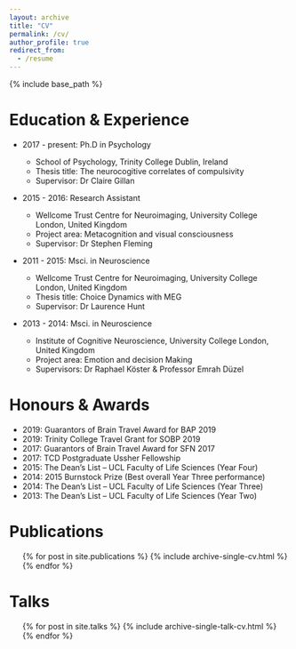 ```yaml
---
layout: archive
title: "CV"
permalink: /cv/
author_profile: true
redirect_from:
  - /resume
---
```


{% include base_path %}

Education & Experience
======
* 2017 - present: Ph.D in Psychology
  * School of Psychology, Trinity College Dublin, Ireland
  * Thesis title: The neurocogitive correlates of compulsivity
  * Supervisor: Dr Claire Gillan

* 2015 - 2016: Research Assistant
  * Wellcome Trust Centre for Neuroimaging, University College London, United Kingdom
  * Project area: Metacognition and visual consciousness
  * Supervisor: Dr Stephen Fleming

* 2011 - 2015: Msci. in Neuroscience
  * Wellcome Trust Centre for Neuroimaging, University College London, United Kingdom
  * Thesis title: Choice Dynamics with MEG  
  * Supervisor: Dr Laurence Hunt

* 2013 - 2014: Msci. in Neuroscience
  * Institute of Cognitive Neuroscience, University College London, United Kingdom
  * Project area: Emotion and decision Making
  * Supervisors: Dr Raphael Köster & Professor Emrah Düzel

<!-- Skills
======
* Skill 1
* Skill 2
  * Sub-skill 2.1
  * Sub-skill 2.2
  * Sub-skill 2.3
* Skill 3 -->
Honours & Awards
======
* 2019: Guarantors of Brain Travel Award for BAP 2019
* 2019: Trinity College Travel Grant for SOBP 2019
* 2017: Guarantors of Brain Travel Award for SFN 2017  
* 2017: TCD Postgraduate Ussher Fellowship
* 2015: The Dean’s List – UCL Faculty of Life Sciences (Year Four)
* 2014: 2015 Burnstock Prize (Best overall Year Three performance)  
* 2014: The Dean’s List – UCL Faculty of Life Sciences (Year Three)
* 2013: The Dean’s List – UCL Faculty of Life Sciences (Year Two)

Publications
======
  <ul>{% for post in site.publications %}
    {% include archive-single-cv.html %}
  {% endfor %}</ul>

Talks
======
  <ul>{% for post in site.talks %}
    {% include archive-single-talk-cv.html %}
  {% endfor %}</ul>

<!-- Teaching
======
  <ul>{% for post in site.teaching %}
    {% include archive-single-cv.html %}
  {% endfor %}</ul> -->
